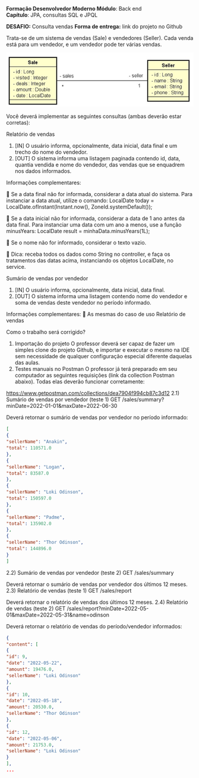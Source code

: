 **Formação Desenvolvedor Moderno Módulo**: Back end <br>
**Capítulo**:  JPA, consultas SQL e JPQL

**DESAFIO:**  Consulta vendas
**Forma de entrega:** link do projeto no Github

Trata-se de um sistema de vendas (Sale) e vendedores (Seller). Cada venda está para um vendedor, e um
vendedor pode ter várias vendas.

<p style="text-align: center;">
  <img alt="Diagrama de objetos" src="imagens/Sale-Seller.png">
</p>

Você deverá implementar as seguintes consultas (ambas deverão estar corretas):

Relatório de vendas

1. [IN] O usuário informa, opcionalmente, data inicial, data final e um trecho do nome do vendedor.
2. [OUT] O sistema informa uma listagem paginada contendo id, data, quantia vendida e nome do
   vendedor, das vendas que se enquadrem nos dados informados.

Informações complementares:

🎯 Se a data final não for informada, considerar a data atual do sistema. Para instanciar a data atual,
utilize o comando:
LocalDate today = LocalDate.ofInstant(Instant.now(), ZoneId.systemDefault());

🎯 Se a data inicial não for informada, considerar a data de 1 ano antes da data final. Para instanciar
uma data com um ano a menos, use a função minusYears:
LocalDate result = minhaData.minusYears(1L);

🎯 Se o nome não for informado, considerar o texto vazio.

🎯 Dica: receba todos os dados como String no controller, e faça os tratamentos das datas acima,
instanciando os objetos LocalDate, no service.



Sumário de vendas por vendedor

1. [IN] O usuário informa, opcionalmente, data inicial, data final.
2. [OUT] O sistema informa uma listagem contendo nome do vendedor e soma de vendas deste vendedor
   no período informado.

Informações complementares:
 As mesmas do caso de uso Relatório de vendas


Como o trabalho será corrigido?
1) Importação do projeto
   O professor deverá ser capaz de fazer um simples clone do projeto Github, e importar e executar o mesmo na
   IDE sem necessidade de qualquer configuração especial diferente daquelas das aulas.
2) Testes manuais no Postman
   O professor já terá preparado em seu computador as seguintes requisições (link da collection Postman
   abaixo). Todas elas deverão funcionar corretamente:

https://www.getpostman.com/collections/dea7904f994cb87c3d12
2.1) Sumário de vendas por vendedor (teste 1)
GET /sales/summary?minDate=2022-01-01&maxDate=2022-06-30

Deverá retornar o sumário de vendas por vendedor no período informado:

```json
[
{
"sellerName": "Anakin",
"total": 110571.0
},
{
"sellerName": "Logan",
"total": 83587.0
},
{
"sellerName": "Loki Odinson",
"total": 150597.0
},
{
"sellerName": "Padme",
"total": 135902.0
},
{
"sellerName": "Thor Odinson",
"total": 144896.0
}
]
```

2.2) Sumário de vendas por vendedor (teste 2)
GET /sales/summary

Deverá retornar o sumário de vendas por vendedor dos últimos 12 meses.
2.3) Relatório de vendas (teste 1)
GET /sales/report

Deverá retornar o relatório de vendas dos últimos 12 meses.
2.4) Relatório de vendas (teste 2)
GET /sales/report?minDate=2022-05-01&maxDate=2022-05-31&name=odinson

Deverá retornar o relatório de vendas do período/vendedor informados:

```json
{
"content": [
{
"id": 9,
"date": "2022-05-22",
"amount": 19476.0,
"sellerName": "Loki Odinson"
},
{
"id": 10,
"date": "2022-05-18",
"amount": 20530.0,
"sellerName": "Thor Odinson"
},
{
"id": 12,
"date": "2022-05-06",
"amount": 21753.0,
"sellerName": "Loki Odinson"
}
],
... 
```